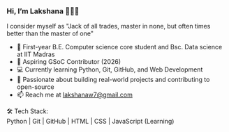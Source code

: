 ### Hi, I’m Lakshana 👩🏻‍💻
I consider myself as "Jack of all trades, master in none, but often times better than the master of one"

- 🌱 First-year B.E. Computer science core student and Bsc. Data science at IIT Madras
- 🔭 Aspiring GSoC Contributor (2026)  
- 💻 Currently learning Python, Git, GitHub, and Web Development  
- 🚀 Passionate about building real-world projects and contributing to open-source  
- 📫 Reach me at lakshanaw7@gmail.com   

 

🛠 Tech Stack:  
Python | Git | GitHub | HTML | CSS | JavaScript (Learning)

